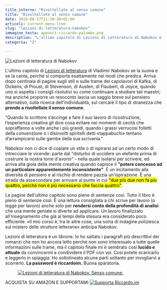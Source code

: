 ```yaml
---
title_interno: "Rivoltellate al senso comune"
title: "Rivoltellate al senso comune"
date: 2019-08-17T11:38:40+02:00
articoli: current-menu-item
slug: "lezioni-di-letteratura-nabokov"
immagine_testa: appunti-riccardo-palombo.png
description: "L'ultimo capitolo di Lezioni di Letteratura di Nabokov è dedicato all'arte della letteratura e al senso comune."
categoria: "2"

---
```


![Lezioni di letteratura di Nabokov](../../img/articoli/appunti-di-letteratura-nabokov.gif "Lezioni di letteratura di V. Nabokov")

L'ultimo capitolo di <a href="https://amzn.to/2WSxTnQ" target="_blank" rel="nofollow" title="Vedi il libro Lezioni di letteratura">Lezioni di letteratura</a> di Vladimir Nabokov se la suona e se la canta, perché si comporta esattamente nei modi che predica. Arriva dopo centinaia di pagine sugli stili e sulle trame dei capolavori di Kafka, di Dickens, di Proust, di Stevenson, di Austen, di Flaubert, di Joyce, quando uno si aspetta i consigli risolutivi su come continuare a studiare tali maestri; ma anziché proporre un resoconto lascia un saggio breve sul pensiero alternativo, sulla ricerca dell'individualità, sul cercare il tipo di stranezza che <strong>prende a rivoltellate il senso comune</strong>.

"Quando lo scrittore s’accinge a fare il suo lavoro di ricostruzione, l’esperienza creativa gli dice cosa evitare nei momenti di cecità che sopraffanno a volte anche i più grandi, quando i grassi verrucosi folletti della convenzione o i disinvolti spiritelli detti «tappabuchi» tentano d’arrampicarsi sulle gambe della sua scrivania."

Nabokov non ci dice di copiare un stile o di ispirarsi ad un certo modo di intrecciare le vicende: parte dal "disturbo di uccidere un elefante prima di costruire la nostra torre d'avorio" - nella quale isolarsi per scrivere, ed arriva alla gioia della mente creativa quando capisce il <strong>"potere concesso ad un particolare apparentemente inconsistente"</strong>. È un incitamento alla diversità di pensiero e al rischio di rendere pazzia un'ispirazione. È una strada da assecondare per arrivare al punto in cui <mark>"due più due non fa più quattro, perché non è più necessario che faccia quattro"</mark>.

Le pagine dell'ultimo capitolo sono piene di sentenze così. Tutto il libro è pieno di sentenze così. È una lettura consigliata a chi scrive per lavoro (o legge per lavoro) anche solo per <strong>rendersi conto della profondità di analisi</strong> che una mente geniale si diverte ad applicare. Un lavoro finalizzato all'insegnamento che già ai tempi della stesura era considerato poco efficiente. «Il mio corso è, tra le altre cose, una sorta di indagine poliziesca sul mistero delle strutture letterarie» anticipa Nabokov.

Lezioni di letteratura è un librone. Io ho saltato i paragrafi più descrittivi dei romanzi che non ho ancora letto perché non sono interessato a tutte quelle informazioni sulle trame, ma il capitolo finale mi è sembrato così <strong>lucido e attuale</strong> da convincermi a condividere il PDF con voi. Così potete scaricarlo e leggerlo in spiaggia. Ho sottolineato alcune parti soltanto per invogliarvi a scorrerlo. <strong>La password è riccardoim.</strong> Buona sparatoria.

<figure>
                <a href="https://gofile.io/?c=BukEeG" target="_blank" rel="noopener" title="Leggi il PDF di L'arte della letteratura e il senso comune.">
                    <img
                        data-src="https://res.cloudinary.com/rim2/image/upload/w_auto,c_scale,q_75,f_auto/v1566034511/lezioni-letteratura-senso-comune.png"
                        alt="Lezioni di letteratura di Nabokov. Senso comune." class="cld-responsive lazyload">
                </a>
</figure>

<aside class="yt-iscriviti">
                    <span class="atail-multitext-text">ACQUISTA SU AMAZON E SUPPORTAMI</span>
                    <a href="https://amzn.to/2WSxTnQ" rel="nofollow" target="_blank" title="Aiutami a migliorare il podcast e il sito">
                                            <img data-src="https://res.cloudinary.com/rim/image/upload/w_auto,c_scale,q_75,f_auto/v1562766484/amazon.png" alt="Supporta Riccardo.im" class="cld-responsive lazyload" />
                                        </a>
                </aside>